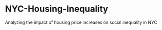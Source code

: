 # NYC-Housing-Inequality
Analyzing the impact of housing price increases on social inequality in NYC
